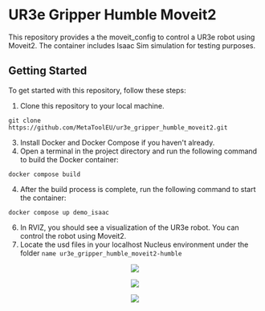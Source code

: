 # UR3e Gripper Humble Moveit2

This repository provides a the moveit_config to control a UR3e robot using Moveit2. The container includes Isaac Sim simulation for testing purposes.

## Getting Started

To get started with this repository, follow these steps:

1. Clone this repository to your local machine.
````
git clone https://github.com/MetaToolEU/ur3e_gripper_humble_moveit2.git
````
3. Install Docker and Docker Compose if you haven't already.
4. Open a terminal in the project directory and run the following command to build the Docker container:

````docker compose build````

4. After the build process is complete, run the following command to start the container:

````docker compose up demo_isaac````

6. In RVIZ, you should see a visualization of the UR3e robot. You can control the robot using Moveit2.
7. Locate the usd files in your localhost Nucleus environment under the folder ````name ur3e_gripper_humble_moveit2-humble````

<p align="center">
  <img src="https://github.com/DarK404/UR_Isaac-sim/assets/28174056/66bb133d-3a37-4419-91a9-1cd2c9408f52" />
</p>

<p align="center">
  <img src="https://github.com/DarK404/UR_Isaac-sim/assets/28174056/513c5123-4fbd-4795-b3e9-099a2ef0ba4a" />
</p>

<p align="center">
  <img src="https://github.com/DarK404/UR_Isaac-sim/assets/28174056/ea1f0509-01dc-42cf-bc4f-51783011f0ab" />
</p>
